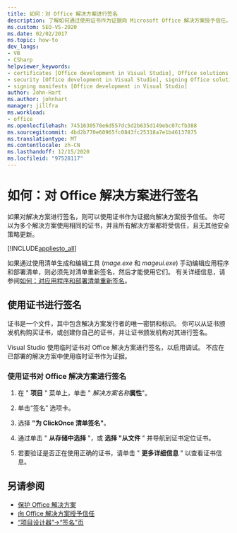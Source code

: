 ```yaml
---
title: 如何：对 Office 解决方案进行签名
description: 了解如何通过使用证书作为证据向 Microsoft Office 解决方案授予信任。
ms.custom: SEO-VS-2020
ms.date: 02/02/2017
ms.topic: how-to
dev_langs:
- VB
- CSharp
helpviewer_keywords:
- certificates [Office development in Visual Studio], Office solutions
- security [Office development in Visual Studio], signing Office solutions
- signing manifests [Office development in Visual Studio]
author: John-Hart
ms.author: johnhart
manager: jillfra
ms.workload:
- office
ms.openlocfilehash: 7451630570e6d557dc5d2b635d149ebc07cfb388
ms.sourcegitcommit: 4bd2b770e60965fc0843fc25318a7e1b46137875
ms.translationtype: MT
ms.contentlocale: zh-CN
ms.lasthandoff: 12/15/2020
ms.locfileid: "97528117"
---
```

# <a name="how-to-sign-office-solutions"></a>如何：对 Office 解决方案进行签名
  如果对解决方案进行签名，则可以使用证书作为证据向解决方案授予信任。 你可以为多个解决方案使用相同的证书，并且所有解决方案都将受信任，且无其他安全策略更新。

 [!INCLUDE[appliesto_all](../vsto/includes/appliesto-all-md.md)]

 如果通过使用清单生成和编辑工具 (*mage.exe* 和 *mageui.exe*) 手动编辑应用程序和部署清单，则必须先对清单重新签名，然后才能使用它们。 有关详细信息，请参阅[如何：对应用程序和部署清单重新签名](../deployment/how-to-re-sign-application-and-deployment-manifests.md)。

## <a name="sign-by-using-a-certificate"></a>使用证书进行签名
 证书是一个文件，其中包含解决方案发行者的唯一密钥和标识。 你可以从证书颁发机构购买证书，或创建你自己的证书，并让证书颁发机构对其进行签名。

 Visual Studio 使用临时证书对 Office 解决方案进行签名，以启用调试。 不应在已部署的解决方案中使用临时证书作为证据。

### <a name="to-sign-an-office-solution-by-using-a-certificate"></a>使用证书对 Office 解决方案进行签名

1. 在 " **项目** " 菜单上，单击 " _解决方案名称_**属性**"。

2. 单击“签名”  选项卡。

3. 选择 **"为 ClickOnce 清单签名"**。

4. 通过单击 " **从存储中选择** "，或 **选择 "从文件** " 并导航到证书定位证书。

5. 若要验证是否正在使用正确的证书，请单击 " **更多详细信息** " 以查看证书信息。

## <a name="see-also"></a>另请参阅

- [保护 Office 解决方案](../vsto/securing-office-solutions.md)
- [向 Office 解决方案授予信任](../vsto/granting-trust-to-office-solutions.md)
- [“项目设计器”-&gt;“签名”页](../ide/reference/signing-page-project-designer.md)
